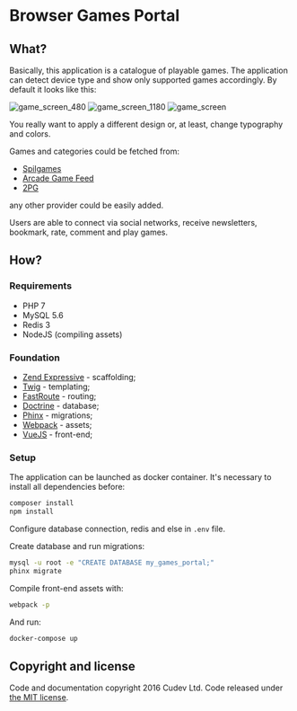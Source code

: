# Browser Games Portal

## What?
Basically, this application is a catalogue of playable games. The application can detect device type and show only supported games accordingly.
By default it looks like this:

![game_screen_480](https://cloud.githubusercontent.com/assets/10897933/17218759/a4cb5246-54f1-11e6-9a7f-202e42a5ff76.jpg)
![game_screen_1180](https://cloud.githubusercontent.com/assets/10897933/17218760/a4cbf1ce-54f1-11e6-9428-36117df38d6d.jpg)
![game_screen](https://cloud.githubusercontent.com/assets/10897933/17218761/a4cc219e-54f1-11e6-9967-185a0d186b82.jpg)

You really want to apply a different design or, at least, change typography and colors.

Games and categories could be fetched from:
- [Spilgames](http://www.spilgames.com/)
- [Arcade Game Feed](http://arcadegamefeed.com/)
- [2PG](http://www.2pg.com/)

any other provider could be easily added.

Users are able to connect via social networks, receive newsletters, bookmark, rate, comment and play games.

## How?

### Requirements
- PHP 7
- MySQL 5.6
- Redis 3
- NodeJS (compiling assets)

### Foundation
- [Zend Expressive](https://github.com/zendframework/zend-expressive) - scaffolding;
- [Twig](https://github.com/twigphp/Twig) - templating;
- [FastRoute](https://github.com/nikic/FastRoute) - routing;
- [Doctrine](https://github.com/doctrine/doctrine2) - database;
- [Phinx](https://github.com/robmorgan/phinx) - migrations;
- [Webpack](https://github.com/webpack/webpack) - assets;
- [VueJS](https://github.com/vuejs/vue) - front-end;

### Setup
The application can be launched as docker container. It's necessary to install all dependencies before:
```bash
composer install
npm install
```

Configure database connection, redis and else in `.env` file.

Create database and run migrations:
```bash
mysql -u root -e "CREATE DATABASE my_games_portal;"
phinx migrate
```

Compile front-end assets with:
```bash
webpack -p
```

And run:
```bash
docker-compose up
```

## Copyright and license
Code and documentation copyright 2016 Cudev Ltd. Code released under [the MIT license](https://github.com/cudev/browser-games-portal/blob/master/LICENSE).
